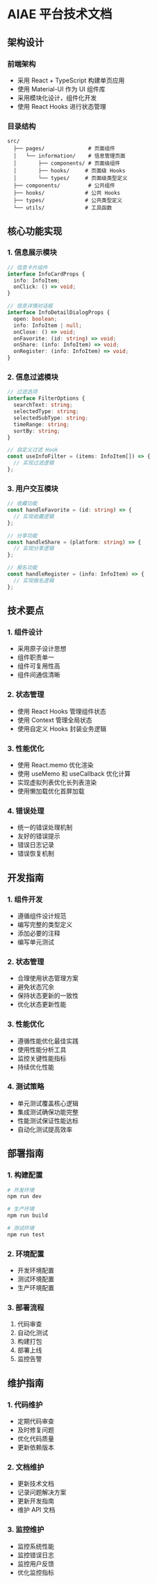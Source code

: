 # AIAE 平台技术文档

## 架构设计

### 前端架构
- 采用 React + TypeScript 构建单页应用
- 使用 Material-UI 作为 UI 组件库
- 采用模块化设计，组件化开发
- 使用 React Hooks 进行状态管理

### 目录结构
```
src/
  ├── pages/              # 页面组件
  │   └── information/    # 信息管理页面
  │       ├── components/ # 页面级组件
  │       ├── hooks/     # 页面级 Hooks
  │       └── types/     # 页面级类型定义
  ├── components/         # 公共组件
  ├── hooks/             # 公共 Hooks
  ├── types/             # 公共类型定义
  └── utils/             # 工具函数
```

## 核心功能实现

### 1. 信息展示模块
```typescript
// 信息卡片组件
interface InfoCardProps {
  info: InfoItem;
  onClick: () => void;
}

// 信息详情对话框
interface InfoDetailDialogProps {
  open: boolean;
  info: InfoItem | null;
  onClose: () => void;
  onFavorite: (id: string) => void;
  onShare: (info: InfoItem) => void;
  onRegister: (info: InfoItem) => void;
}
```

### 2. 信息过滤模块
```typescript
// 过滤选项
interface FilterOptions {
  searchText: string;
  selectedType: string;
  selectedSubType: string;
  timeRange: string;
  sortBy: string;
}

// 自定义过滤 Hook
const useInfoFilter = (items: InfoItem[]) => {
  // 实现过滤逻辑
};
```

### 3. 用户交互模块
```typescript
// 收藏功能
const handleFavorite = (id: string) => {
  // 实现收藏逻辑
};

// 分享功能
const handleShare = (platform: string) => {
  // 实现分享逻辑
};

// 报名功能
const handleRegister = (info: InfoItem) => {
  // 实现报名逻辑
};
```

## 技术要点

### 1. 组件设计
- 采用原子设计思想
- 组件职责单一
- 组件可复用性高
- 组件间通信清晰

### 2. 状态管理
- 使用 React Hooks 管理组件状态
- 使用 Context 管理全局状态
- 使用自定义 Hooks 封装业务逻辑

### 3. 性能优化
- 使用 React.memo 优化渲染
- 使用 useMemo 和 useCallback 优化计算
- 实现虚拟列表优化长列表渲染
- 使用懒加载优化首屏加载

### 4. 错误处理
- 统一的错误处理机制
- 友好的错误提示
- 错误日志记录
- 错误恢复机制

## 开发指南

### 1. 组件开发
- 遵循组件设计规范
- 编写完整的类型定义
- 添加必要的注释
- 编写单元测试

### 2. 状态管理
- 合理使用状态管理方案
- 避免状态冗余
- 保持状态更新的一致性
- 优化状态更新性能

### 3. 性能优化
- 遵循性能优化最佳实践
- 使用性能分析工具
- 监控关键性能指标
- 持续优化性能

### 4. 测试策略
- 单元测试覆盖核心逻辑
- 集成测试确保功能完整
- 性能测试保证性能达标
- 自动化测试提高效率

## 部署指南

### 1. 构建配置
```bash
# 开发环境
npm run dev

# 生产环境
npm run build

# 测试环境
npm run test
```

### 2. 环境配置
- 开发环境配置
- 测试环境配置
- 生产环境配置

### 3. 部署流程
1. 代码审查
2. 自动化测试
3. 构建打包
4. 部署上线
5. 监控告警

## 维护指南

### 1. 代码维护
- 定期代码审查
- 及时修复问题
- 优化代码质量
- 更新依赖版本

### 2. 文档维护
- 更新技术文档
- 记录问题解决方案
- 更新开发指南
- 维护 API 文档

### 3. 监控维护
- 监控系统性能
- 监控错误日志
- 监控用户反馈
- 优化监控指标 
